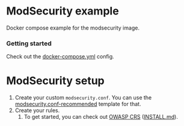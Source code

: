 # ModSecurity example

Docker compose example for the modsecurity image.

### Getting started
Check out the [docker-compose.yml](./docker-compose.yml) config.

# ModSecurity setup
1. Create your custom `modsecurity.conf`. You can use the [modsecurity.conf-recommended](https://github.com/owasp-modsecurity/ModSecurity/blob/v3/master/modsecurity.conf-recommended) template for that.
2. Create your rules.
   1. To get started, you can check out [OWASP CRS](https://github.com/coreruleset/coreruleset) ([INSTALL.md](https://github.com/coreruleset/coreruleset/blob/main/INSTALL.md)).
